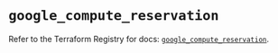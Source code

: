 # `google_compute_reservation`

Refer to the Terraform Registry for docs: [`google_compute_reservation`](https://registry.terraform.io/providers/hashicorp/google/5.41.0/docs/resources/compute_reservation).
